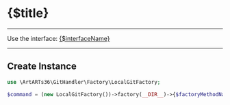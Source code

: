 # {$title}

---

Use the interface: [{$interfaceName}]({$interfaceFilePath})

---

## Create Instance

```php
use \ArtARTs36\GitHandler\Factory\LocalGitFactory;

$command = (new LocalGitFactory())->factory(__DIR__)->{$factoryMethodName}();
```
